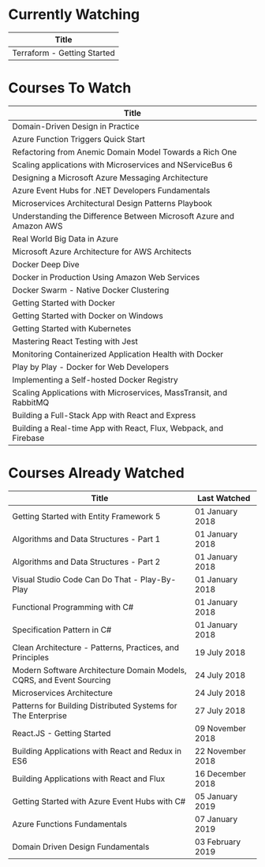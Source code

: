 Currently Watching
==================
Title                       |
--------------------------- |
Terraform - Getting Started |

Courses To Watch
================
Title                                                               |
------------------------------------------------------------------- |
Domain-Driven Design in Practice                                    |
Azure Function Triggers Quick Start                                 |
Refactoring from Anemic Domain Model Towards a Rich One             |
Scaling applications with Microservices and NServiceBus 6           |
Designing a Microsoft Azure Messaging Architecture                  |
Azure Event Hubs for .NET Developers Fundamentals                   |
Microservices Architectural Design Patterns Playbook                |
Understanding the Difference Between Microsoft Azure and Amazon AWS |
Real World Big Data in Azure                                        |
Microsoft Azure Architecture for AWS Architects                     |
Docker Deep Dive                                                    |
Docker in Production Using Amazon Web Services                      |
Docker Swarm - Native Docker Clustering                             |
Getting Started with Docker                                         |
Getting Started with Docker on Windows                              |
Getting Started with Kubernetes                                     |
Mastering React Testing with Jest                                   |
Monitoring Containerized Application Health with Docker             |
Play by Play - Docker for Web Developers                            |
Implementing a Self-hosted Docker Registry                          |
Scaling Applications with Microservices, MassTransit, and RabbitMQ  |
Building a Full-Stack App with React and Express                    |
Building a Real-time App with React, Flux, Webpack, and Firebase    |

Courses Already Watched
=======================
Title                                                                | Last Watched
-------------------------------------------------------------------- | ----------------
Getting Started with Entity Framework 5                              | 01 January 2018
Algorithms and Data Structures - Part 1                              | 01 January 2018
Algorithms and Data Structures - Part 2                              | 01 January 2018
Visual Studio Code Can Do That - Play-By-Play                        | 01 January 2018
Functional Programming with C#                                       | 01 January 2018
Specification Pattern in C#                                          | 01 January 2018
Clean Architecture - Patterns, Practices, and Principles             | 19 July 2018
Modern Software Architecture Domain Models, CQRS, and Event Sourcing | 24 July 2018
Microservices Architecture                                           | 24 July 2018
Patterns for Building Distributed Systems for The Enterprise         | 27 July 2018
React.JS - Getting Started                                           | 09 November 2018
Building Applications with React and Redux in ES6                    | 22 November 2018
Building Applications with React and Flux                            | 16 December 2018
Getting Started with Azure Event Hubs with C#                        | 05 January 2019
Azure Functions Fundamentals                                         | 07 January 2019
Domain Driven Design Fundamentals                                    | 03 February 2019

